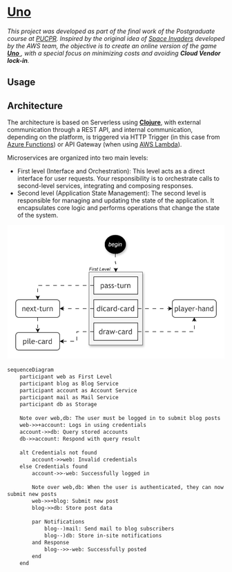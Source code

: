 # [Uno](https://en.wikipedia.org/wiki/Uno_(card_game))

_This project was developed as part of the final work of the Postgraduate course at [PUCPR](https://www.pucpr.br). Inspired by the original idea of ​​[Space Invaders](https://jay-ithiel.github.io/space_invaders) developed by the AWS team, the objective is to create an online version of the game [**Uno** ](https://en.wikipedia.org/wiki/Uno_(card_game)), with a special focus on minimizing costs and avoiding **Cloud Vendor lock-in**._

## Usage

## Architecture

The architecture is based on Serverless using [**Clojure**](https://clojure.org), with external communication through a REST API, and internal communication, depending on the platform, is triggered via HTTP Trigger (in this case from [Azure Functions](https://azure.microsoft.com/en-us/products/functions)) or API Gateway (when using [AWS Lambda](https://aws.amazon.com/pt/pm/lambda)).

Microservices are organized into two main levels:

- First level (Interface and Orchestration):
This level acts as a direct interface for user requests. Your responsibility is to orchestrate calls to second-level services, integrating and composing responses.
- Second level (Application State Management):
The second level is responsible for managing and updating the state of the application. It encapsulates core logic and performs operations that change the state of the system.

<p align="center">
  <img src="architecture-1.drawio.svg" alt="Alt text">
</p>

```mermaid
sequenceDiagram
    participant web as First Level
    participant blog as Blog Service
    participant account as Account Service
    participant mail as Mail Service
    participant db as Storage

    Note over web,db: The user must be logged in to submit blog posts
    web->>+account: Logs in using credentials
    account->>db: Query stored accounts
    db->>account: Respond with query result

    alt Credentials not found
        account->>web: Invalid credentials
    else Credentials found
        account->>-web: Successfully logged in

        Note over web,db: When the user is authenticated, they can now submit new posts
        web->>+blog: Submit new post
        blog->>db: Store post data

        par Notifications
            blog--)mail: Send mail to blog subscribers
            blog--)db: Store in-site notifications
        and Response
            blog-->>-web: Successfully posted
        end
    end
```
